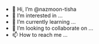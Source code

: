 - 👋 Hi, I’m @nazmoon-tisha
- 👀 I’m interested in ...
- 🌱 I’m currently learning ...
- 💞️ I’m looking to collaborate on ...
- 📫 How to reach me ...

<!---
nazmoon-tisha/nazmoon-tisha is a ✨ special ✨ repository because its `README.md` (this file) appears on your GitHub profile.
You can click the Preview link to take a look at your changes.
--->
